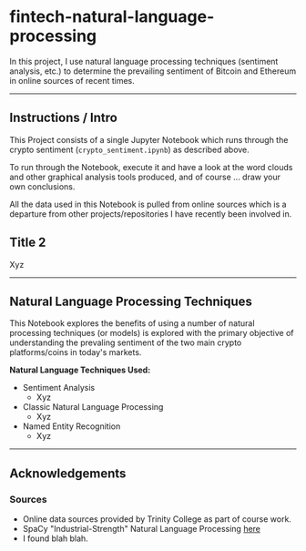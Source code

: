 # fintech-natural-language-processing

In this project, I use natural language processing techniques (sentiment analysis, etc.) to determine the prevailing sentiment of Bitcoin and Ethereum in online sources of recent times.

---
## Instructions / Intro

This Project consists of a single Jupyter Notebook which runs through the crypto sentiment (`crypto_sentiment.ipynb`) as described above.

To run through the Notebook, execute it and have a look at the word clouds and other graphical analysis tools produced, and of course ... draw your own conclusions.

All the data used in this Notebook is pulled from online sources which is a departure from other projects/repositories I have recently been involved in.

## Title 2
Xyz

---
## Natural Language Processing Techniques
This Notebook explores the benefits of using a number of natural processing techniques (or models) is explored with the primary objective of understanding the prevaling sentiment of the two main crypto platforms/coins in today's markets.

**Natural Language Techniques Used:**
* Sentiment Analysis
  * Xyz
* Classic Natural Language Processing
  * Xyz
* Named Entity Recognition
  * Xyz



---
## Acknowledgements
### Sources
- Online data sources provided by Trinity College as part of course work.
- SpaCy "Industrial-Strength" Natural Language Processing [here](https://spacy.io/) 
- I found blah blah.


